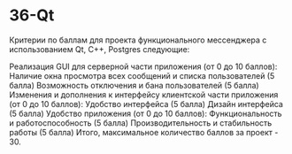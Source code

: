 # 36-Qt

Критерии по баллам для проекта функционального мессенджера с использованием Qt, C++, Postgres следующие:

Реализация GUI для серверной части приложения (от 0 до 10 баллов):
Наличие окна просмотра всех сообщений и списка пользователей (5 балла)
Возможность отключения и бана пользователей (5 балла)
Изменения и дополнения к интерфейсу клиентской части приложения (от 0 до 10 баллов):
Удобство интерфейса (5 балла)
Дизайн интерфейса (5 балла)
Удобство приложения (от 0 до 10 баллов):
Функциональность и работоспособность (5 балла)
Производительность и стабильность работы (5 балла)
Итого, максимальное количество баллов за проект - 30.
